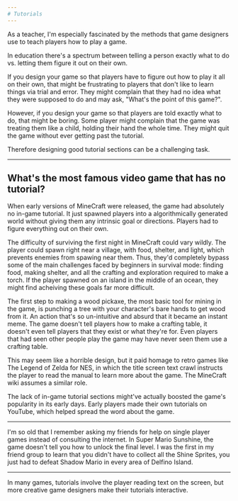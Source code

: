 ```yaml
---
# Tutorials
---
```


As a teacher, I'm especially fascinated by the methods that game designers use to teach players how to play a game.

In education there's a spectrum between telling a person exactly what to do vs. letting them figure it out on their own.

If you design your game so that players have to figure out how to play it all on their own, that might be frustrating to players that don't like to learn things via trial and error. They might complain that they had no idea what they were supposed to do and may ask, "What's the point of this game?".

However, if you design your game so that players are told exactly what to do, that might be boring. Some player might complain that the game was treating them like a child, holding their hand the whole time. They might quit the game without ever getting past the tutorial.

Therefore designing good tutorial sections can be a challenging task.

---

## What's the most famous video game that has no tutorial?

When early versions of MineCraft were released, the game had absolutely no in-game tutorial. It just spawned players into a algorithmically generated world without giving them any intrinsic goal or directions. Players had to figure everything out on their own.

The difficulty of surviving the first night in MineCraft could vary wildly. The player could spawn right near a village, with food, shelter, and light, which prevents enemies from spawing near them. Thus, they'd completely bypass some of the main challenges faced by beginners in survival mode: finding food, making shelter, and all the crafting and exploration required to make a torch. If the player spawned on an island in the middle of an ocean, they might find acheiving these goals far more difficult.

The first step to making a wood pickaxe, the most basic tool for mining in the game, is punching a tree with your character's bare hands to get wood from it. An action that's so un-intuitive and absurd that it became an instant meme. The game doesn't tell players how to make a crafting table, it doesn't even tell players that they exist or what they're for. Even players that had seen other people play the game may have never seen them use a crafting table.

This may seem like a horrible design, but it paid homage to retro games like The Legend of Zelda for NES, in which the title screen text crawl instructs the player to read the manual to learn more about the game. The MineCraft wiki assumes a similar role.

The lack of in-game tutorial sections might've actually boosted the game's popularity in its early days. Early players made their own tutorials on YouTube, which helped spread the word about the game.

---

I'm so old that I remember asking my friends for help on single player games instead of consulting the internet. In Super Mario Sunshine, the game doesn't tell you how to unlock the final level. I was the first in my friend group to learn that you didn't have to collect all the Shine Sprites, you just had to defeat Shadow Mario in every area of Delfino Island.

---

In many games, tutorials involve the player reading text on the screen, but more creative game designers make their tutorials interactive.
